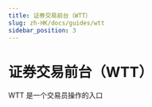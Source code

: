 ```yaml
---
title: 证券交易前台（WTT）
slug: zh-HK/docs/guides/wtt
sidebar_position: 3
---
```



# 证券交易前台（WTT）

WTT 是一个交易员操作的入口

